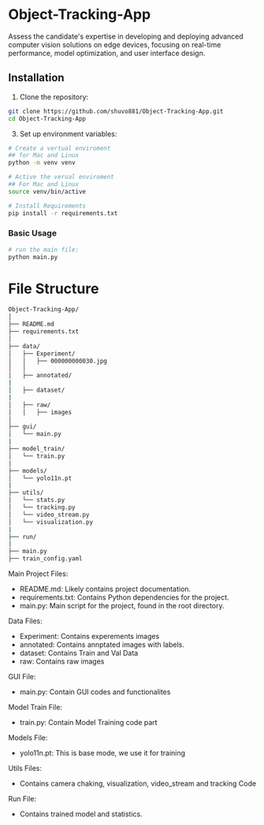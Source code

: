 # Object-Tracking-App

Assess the candidate&#39;s expertise in developing and deploying advanced
computer vision solutions on edge devices, focusing on real-time performance, model
optimization, and user interface design.


## Installation

1. Clone the repository:
```bash
git clone https://github.com/shuvo881/Object-Tracking-App.git
cd Object-Tracking-App
```

3. Set up environment variables:

```bash
# Create a vertual enviroment
## for Mac and Linux
python -m venv venv

# Active the verual enviroment
## For Mac and Linux
source venv/bin/active
```


```bash
# Install Requirements
pip install -r requirements.txt
```

### Basic Usage

```bash
# run the main file:
python main.py
```


# File Structure

``` bash
Object-Tracking-App/
│
├── README.md
├── requirements.txt
│
├── data/
│   ├── Experiment/
│   │   ├── 000000000030.jpg
│   │
│   ├── annotated/
|
│   ├── dataset/
|
│   ├── raw/
│   │   ├── images
│
├── gui/
│   └── main.py
|
├── model_train/
│   └── train.py
|
├── models/
│   └── yolo11n.pt
|
├── utils/
│   └── stats.py
│   └── tracking.py
│   └── video_stream.py
│   └── visualization.py
|
├── run/
|
├── main.py
├── train_config.yaml

```

Main Project Files:
* README.md: Likely contains project documentation.
* requirements.txt: Contains Python dependencies for the project.
* main.py: Main script for the project, found in the root directory.

Data Files:
* Experiment: Contains experements images
* annotated: Contains annptated images with labels.
* dataset: Contains Train and Val Data
* raw: Contains raw images

GUI File:
* main.py: Contain GUI codes and functionalites

Model Train File:
* train.py: Contain Model Training code part

Models File:
* yolo11n.pt: This is base mode, we use it for training

Utils Files:
* Contains camera chaking, visualization, video_stream and tracking Code

Run File:
* Contains trained model and statistics.




